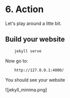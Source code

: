 # 6. Action

Let's play around a litte bit.

## Build your website

```bash
    jekyll serve
```

Now go to:

```bash
    http://127.0.0.1:4000/
```

You should see your website

![jekyll_minima.png]
